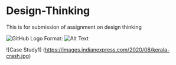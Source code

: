 # Design-Thinking
This is for submission of assignment on design thinking

![GitHub Logo](/images/logo.png)
Format: ![Alt Text](url)

![Case Study1]
(https://images.indianexpress.com/2020/08/kerala-crash.jpg)
